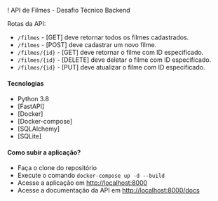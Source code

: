 ! API de Filmes - Desafio Técnico Backend

Rotas da API:

- `/filmes` - [GET] deve retornar todos os filmes cadastrados.
- `/filmes` - [POST] deve cadastrar um novo filme.
- `/filmes/{id}` -  [GET] deve retornar o filme com ID especificado.
- `/filmes/{id}` -  [DELETE] deve deletar o filme com ID especificado.
- `/filmes/{id}` -  [PUT] deve atualizar o filme com ID especificado.

#### Tecnologias

- Python 3.8
- [FastAPI]
- [Docker]
- [Docker-compose]
- [SQLAlchemy]
- [SQLite]

#### Como subir a aplicação?

- Faça o clone do repositório
- Execute o comando ``` docker-compose up -d --build ```
- Acesse a aplicação em <http://localhost:8000>
- Acesse a documentação da API em <http://localhost:8000/docs>
